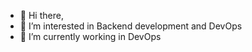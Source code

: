 - 👋 Hi there,
- 👀 I’m interested in Backend development and DevOps
- 🌱 I’m currently working in DevOps 


<!---
krish9191/krish9191 is a ✨ special ✨ repository because its `README.md` (this file) appears on your GitHub profile.
You can click the Preview link to take a look at your changes.
--->
